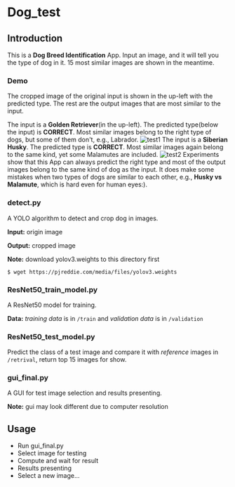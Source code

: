 # Dog_test

## Introduction

This is a __Dog Breed Identification__ App.
Input an image, and it will tell you the type of dog in it. 15 most similar images are shown in the meantime.

### Demo
The cropped image of the original input is shown in the up-left with the predicted type. The rest are the output images that are most similar to the input.

The input is a __Golden Retriever__(in the up-left). The predicted type(below the input) is __CORRECT__. Most similar images belong to the right type of dogs, but some of them don't, e.g., Labrador.
![test1](https://github.com/INFINITSY/dog_test/blob/master/test1.jpg)
The input is a __Siberian Husky__. The predicted type is __CORRECT__. Most similar images again belong to the same kind, yet some Malamutes are included.
![test2](https://github.com/INFINITSY/dog_test/blob/master/test2.jpg)
Experiments show that this App can always predict the right type and most of the output  images belong to the same kind of dog as the input. It does make some mistakes when two types of dogs are similar to each other, e.g., __Husky vs Malamute__, which is hard even for human eyes:). 

### detect.py

A YOLO algorithm to detect and crop dog in images.

__Input:__ origin image

__Output:__ cropped image

__Note:__ download yolov3.weights to this directory first

```shell
$ wget https://pjreddie.com/media/files/yolov3.weights
```



### ResNet50_train_model.py

A ResNet50 model for training.

__Data:__ _training data_ is in `/train` and _validation data_ is in `/validation`



### ResNet50_test_model.py

Predict the class of a test image and compare it with _reference_ images in `/retrival`, return top 15 images for show.



### gui_final.py

A GUI for test image selection and results presenting.

__Note:__ gui may look different due to computer resolution



## Usage

- Run gui_final.py
- Select image for testing
- Compute and wait for result
- Results presenting
- Select a new image...

